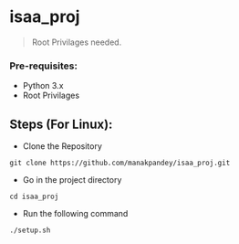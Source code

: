 # isaa_proj

> Root Privilages needed.

### Pre-requisites:
* Python 3.x
* Root Privilages

## Steps (For Linux):
* Clone the Repository 
```shell
git clone https://github.com/manakpandey/isaa_proj.git
```
* Go in the project directory
```shell
cd isaa_proj
```
* Run the following command
```shell
./setup.sh
```
